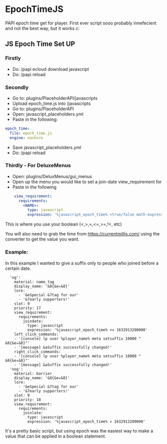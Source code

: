 # EpochTimeJS
PAPI epoch time get for player. First ever script sooo probably innefecient and not the best way, but it works c:

## JS Epoch Time Set UP
### Firstly
- Do: /papi ecloud download javascript
- Do: /papi reload

### Secondly
- Go to: plugins/PlaceholderAPI/javascripts
- Upload epoch_time.js into /javascripts
- Go to: plugins/PlaceholderAPI
- Open: javascript_placeholders.yml
- Paste in the following:
```yml
epoch_time:
  file: epoch_time.js
  engine: nashorn
```

- Save javascript_placeholders.yml
- Do: /papi reload

### Thirdly - For DeluxeMenus
- Open: plugins/DeluxMenus/gui_menus
- Open up the menu you would like to set a join-date view_requirement for
- Paste in the following
```yml
    view_requirement:
      requirements:
        <NAME>:
          type: javascript
          expression: '%javascript_epoch_time% <true/false math-expression>'
```
This is where you use your boolean (<,>,=,<=,>=,!=, etc)

You will also need to grab the time from https://currentmillis.com/ using the converter to get the value you want.


### Example:
In this example I wanted to give a suffix only to people who joined before a certain date.
```
  'og':
    material: name_tag
    display_name: '&8{&e✯&8}'
    lore:
      - '&eSpecial &7tag for our'
      - '&7early supporters!'
    slot: 9
    priority: 17
    view_requirement:
      requirements:
        joindate:
          type: javascript
          expression: '%javascript_epoch_time% <= 1632913200000'
    left_click_commands:
    - '[console] lp user %player_name% meta setsuffix 10000 " &8{&e✯&8}"'
    - '[message] &aSuffix successfully changed!'
    right_click_commands:
    - '[console] lp user %player_name% meta setsuffix 10000 " &8{&e✯&8}"'
    - '[message] &aSuffix successfully changed!'
  'nog':
    material: barrier
    display_name: '&8{&e✯&8}'
    lore:
      - '&eSpecial &7tag for our'
      - '&7early supporters!'
    slot: 9
    priority: 18
    view_requirement:
      requirements:
        joinlate:
          type: javascript
          expression: '%javascript_epoch_time% > 1632913200000'
```


It's a pretty basic script, but using epoch was the easiest way to make a value that can be applied in a boolean statement.
